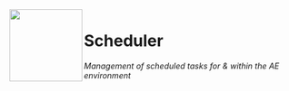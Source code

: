 <img align="left" src="https://user-images.githubusercontent.com/49886317/167401836-77e6d0c5-1e80-46d7-8611-d728cc94c845.png" height="128">

# Scheduler
_Management of scheduled tasks for &amp; within the AE environment_

